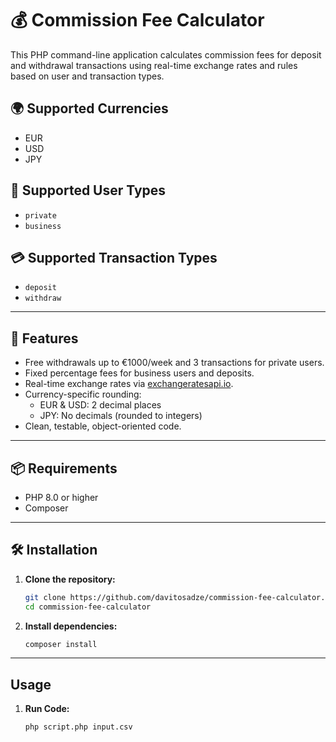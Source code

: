 # 💰 Commission Fee Calculator

This PHP command-line application calculates commission fees for deposit and withdrawal transactions using real-time exchange rates and rules based on user and transaction types.

## 🌍 Supported Currencies

- EUR
- USD
- JPY

## 👤 Supported User Types

- `private`
- `business`

## 💳 Supported Transaction Types

- `deposit`
- `withdraw`

---

## 🧠 Features

- Free withdrawals up to €1000/week and 3 transactions for private users.
- Fixed percentage fees for business users and deposits.
- Real-time exchange rates via [exchangeratesapi.io](https://exchangeratesapi.io/).
- Currency-specific rounding:
  - EUR & USD: 2 decimal places
  - JPY: No decimals (rounded to integers)
- Clean, testable, object-oriented code.

---

## 📦 Requirements

- PHP 8.0 or higher
- Composer

---

## 🛠️ Installation

1. **Clone the repository:**

   ```bash
   git clone https://github.com/davitosadze/commission-fee-calculator.git
   cd commission-fee-calculator

   ```

2. **Install dependencies:**
   ```bash
   composer install

   ```

---

## Usage

1. **Run Code:**

   ```bash
   php script.php input.csv
   ```
